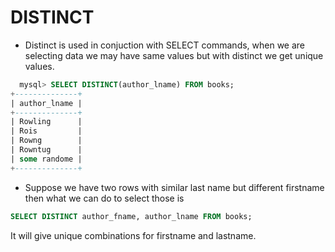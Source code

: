 # DISTINCT 
- Distinct is used in conjuction with SELECT commands, when we are selecting data we may have 
  same values but with distinct we get unique values. 
```SQL
  mysql> SELECT DISTINCT(author_lname) FROM books;
+--------------+
| author_lname |
+--------------+
| Rowling      |
| Rois         |
| Rowng        |
| Rowntug      |
| some randome |
+--------------+
```

- Suppose we have two rows with similar last name but different firstname then what we can do to select those is
```SQL
SELECT DISTINCT author_fname, author_lname FROM books;
```

It will give unique combinations for firstname and lastname. 